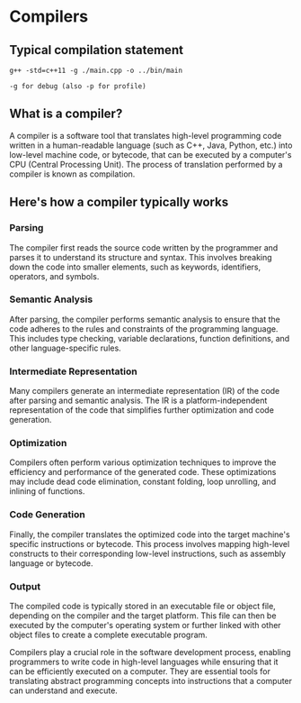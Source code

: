 # Compilers

## Typical compilation statement

`g++ -std=c++11 -g ./main.cpp -o ../bin/main`

`-g for debug (also -p for profile)`

## What is a compiler?

A compiler is a software tool that translates high-level programming code written in a human-readable language (such as C++, Java, Python, etc.) into low-level machine code, or bytecode, that can be executed by a computer's CPU (Central Processing Unit). The process of translation performed by a compiler is known as compilation.

## Here's how a compiler typically works

### Parsing

The compiler first reads the source code written by the programmer and parses it to understand its structure and syntax. This involves breaking down the code into smaller elements, such as keywords, identifiers, operators, and symbols.

### Semantic Analysis

After parsing, the compiler performs semantic analysis to ensure that the code adheres to the rules and constraints of the programming language. This includes type checking, variable declarations, function definitions, and other language-specific rules.

### Intermediate Representation

Many compilers generate an intermediate representation (IR) of the code after parsing and semantic analysis. The IR is a platform-independent representation of the code that simplifies further optimization and code generation.

### Optimization

Compilers often perform various optimization techniques to improve the efficiency and performance of the generated code. These optimizations may include dead code elimination, constant folding, loop unrolling, and inlining of functions.

### Code Generation

Finally, the compiler translates the optimized code into the target machine's specific instructions or bytecode. This process involves mapping high-level constructs to their corresponding low-level instructions, such as assembly language or bytecode.

### Output

The compiled code is typically stored in an executable file or object file, depending on the compiler and the target platform. This file can then be executed by the computer's operating system or further linked with other object files to create a complete executable program.

Compilers play a crucial role in the software development process, enabling programmers to write code in high-level languages while ensuring that it can be efficiently executed on a computer. They are essential tools for translating abstract programming concepts into instructions that a computer can understand and execute.
